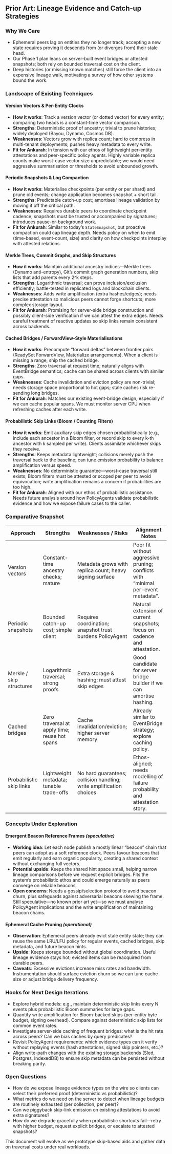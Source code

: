 ## Prior Art: Lineage Evidence and Catch-up Strategies

### Why We Care

- Ephemeral peers lag on entities they no longer track; accepting a new state requires proving it descends from (or diverges from) their stale head.
- Our Phase 1 plan leans on server-built event bridges or attested snapshots; both rely on bounded traversal cost on the client.
- Deep histories (or missing known matches) still force the client into an expensive lineage walk, motivating a survey of how other systems bound the work.

### Landscape of Existing Techniques

#### Version Vectors & Per-Entity Clocks

- **How it works**: Track a version vector (or dotted vector) for every entity; comparing two heads is a constant-time vector comparison.
- **Strengths**: Deterministic proof of ancestry; trivial to prune histories; widely deployed (Bayou, Dynamo, Cosmos DB).
- **Weaknesses**: Vectors grow with replica count; hard to compress in multi-tenant deployments; pushes heavy metadata to every write.
- **Fit for Ankurah**: In tension with our ethos of lightweight per-entity attestations and peer-specific policy agents. Highly variable replica counts make worst-case vector size unpredictable; we would need aggressive summarisation or thresholds to avoid unbounded growth.

#### Periodic Snapshots & Log Compaction

- **How it works**: Materialise checkpoints (per entity or per shard) and prune old events; change application becomes snapshot + short tail.
- **Strengths**: Predictable catch-up cost; amortises lineage validation by moving it off the critical path.
- **Weaknesses**: Requires durable peers to coordinate checkpoint cadence; snapshots must be trusted or accompanied by signatures; introduces pause-or-background work.
- **Fit for Ankurah**: Similar to today’s `StateSnapshot`, but proactive compaction could cap lineage depth. Needs policy on when to emit (time-based, event-count, size) and clarity on how checkpoints interplay with attested relations.

#### Merkle Trees, Commit Graphs, and Skip Structures

- **How it works**: Maintain additional ancestry indices—Merkle trees (Dynamo anti-entropy), Git’s commit graph generation numbers, skip lists that add parents every 2^k steps.
- **Strengths**: Logarithmic traversal; can prove inclusion/exclusion efficiently; battle-tested in replicated logs and blockchain clients.
- **Weaknesses**: Adds write amplification (extra hashes/edges); needs precise attestation so malicious peers cannot forge shortcuts; more complex storage layout.
- **Fit for Ankurah**: Promising for server-side bridge construction and possibly client-side verification if we can attest the extra edges. Needs careful treatment of reactive updates so skip links remain consistent across backends.

#### Cached Bridges / ForwardView-Style Materialisations

- **How it works**: Precompute “forward deltas” between frontier pairs (ReadySet ForwardView, Materialize arrangements). When a client is missing a range, ship the cached bridge.
- **Strengths**: Zero traversal at request time; naturally aligns with EventBridge semantics; cache can be shared across clients with similar gaps.
- **Weaknesses**: Cache invalidation and eviction policy are non-trivial; needs storage space proportional to hot gaps; stale caches risk re-sending long bridges.
- **Fit for Ankurah**: Matches our existing event-bridge design, especially if we can cache popular spans. We must monitor server CPU when refreshing caches after each write.

#### Probabilistic Skip Links (Bloom / Counting Filters)

- **How it works**: Emit auxiliary skip edges chosen probabilistically (e.g., include each ancestor in a Bloom filter, or record skip to every k-th ancestor with k sampled per write). Clients assimilate whichever skips they receive.
- **Strengths**: Keeps metadata lightweight; collisions merely push the traversal back to the baseline; can tune emission probability to balance amplification versus speed.
- **Weaknesses**: No deterministic guarantee—worst-case traversal still exists; Bloom filters must be attested or scoped per peer to avoid equivocation; write amplification remains a concern if probabilities are too high.
- **Fit for Ankurah**: Aligned with our ethos of probabilistic assistance. Needs future analysis around how PolicyAgents validate probabilistic evidence and how we expose failure cases to the caller.

### Comparative Snapshot

| Approach                 | Strengths                                     | Weaknesses / Risks                                                  | Alignment Notes                                                                   |
| ------------------------ | --------------------------------------------- | ------------------------------------------------------------------- | --------------------------------------------------------------------------------- |
| Version vectors          | Constant-time ancestry checks; mature         | Metadata grows with replica count; heavy signing surface            | Poor fit without aggressive pruning; conflicts with “minimal per-event metadata”. |
| Periodic snapshots       | Bounded catch-up cost; simple client          | Requires coordination; snapshot trust burdens PolicyAgent           | Natural extension of current snapshots; focus on cadence and attestation.         |
| Merkle / skip structures | Logarithmic traversal; strong proofs          | Extra storage & hashing; must attest skip edges                     | Good candidate for server bridge builder if we can amortise hashing.              |
| Cached bridges           | Zero traversal at apply time; reuse hot spans | Cache invalidation/eviction; higher server memory                   | Already similar to EventBridge strategy; explore caching policy.                  |
| Probabilistic skip links | Lightweight metadata; tunable trade-offs      | No hard guarantees; collision handling; write amplification choices | Ethos-aligned; needs modelling of failure probability and attestation story.      |

### Concepts Under Exploration

#### Emergent Beacon Reference Frames _(speculative)_

- **Working idea**: Let each node publish a mostly linear “beacon” chain that peers can adopt as a soft reference clock. Peers favour beacons that emit regularly and earn organic popularity, creating a shared context without exchanging full vectors.
- **Potential upside**: Keeps the shared hint space small, helping narrow lineage comparisons before we request explicit bridges. Fits the system’s probabilistic ethos and could emerge naturally as peers converge on reliable beacons.
- **Open concerns**: Needs a gossip/selection protocol to avoid beacon churn, plus safeguards against adversarial beacons skewing the frame. Still speculative—no known prior art yet—so we must analyse PolicyAgent implications and the write amplification of maintaining beacon chains.

#### Ephemeral Cache Pruning _(operational)_

- **Observation**: Ephemeral peers already evict stale entity state; they can reuse the same LRU/LFU policy for regular events, cached bridges, skip metadata, and future beacon hints.
- **Upside**: Keeps storage bounded without global coordination. Useful lineage evidence stays hot; evicted items can be reacquired from durable peers.
- **Caveats**: Excessive evictions increase miss rates and bandwidth. Instrumentation should surface eviction churn so we can tune cache size or adjust bridge delivery frequency.

### Hooks for Next Design Iterations

- Explore hybrid models: e.g., maintain deterministic skip links every N events plus probabilistic Bloom summaries for large gaps.
- Quantify write amplification for Bloom-backed skips (per-entity byte budget, signing overhead). Compare against deterministic skip lists for common event rates.
- Investigate server-side caching of frequent bridges: what is the hit rate across peers? Can we bias caches by query predicates?
- Revisit PolicyAgent requirements: which evidence types can it verify without replaying events (hash attestations, signed skip pointers, etc.)?
- Align write-path changes with the existing storage backends (Sled, Postgres, IndexedDB) to ensure skip metadata can be persisted without breaking parity.

### Open Questions

- How do we expose lineage evidence types on the wire so clients can select their preferred proof (deterministic vs probabilistic)?
- What metrics do we need on the server to detect when lineage budgets are routinely exhausted (per collection, per peer)?
- Can we piggyback skip-link emission on existing attestations to avoid extra signatures?
- How do we degrade gracefully when probabilistic shortcuts fail—retry with higher budget, request explicit bridges, or escalate to attested snapshots?

This document will evolve as we prototype skip-based aids and gather data on traversal costs under real workloads.
